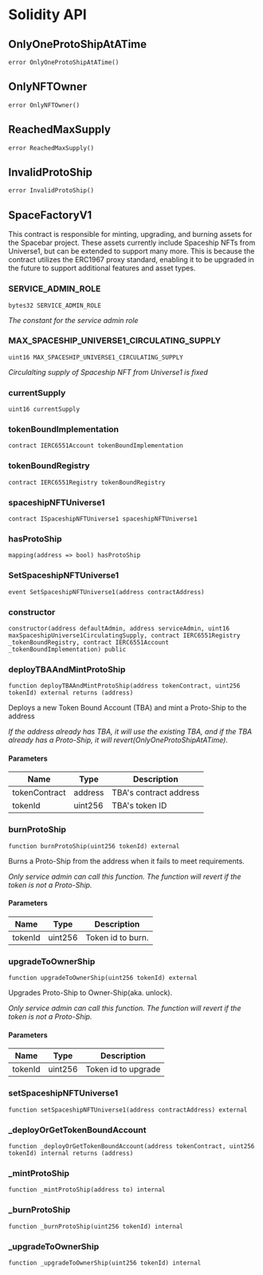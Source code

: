 # Solidity API

## OnlyOneProtoShipAtATime

```solidity
error OnlyOneProtoShipAtATime()
```

## OnlyNFTOwner

```solidity
error OnlyNFTOwner()
```

## ReachedMaxSupply

```solidity
error ReachedMaxSupply()
```

## InvalidProtoShip

```solidity
error InvalidProtoShip()
```

## SpaceFactoryV1

This contract is responsible for minting, upgrading, and burning assets for the Spacebar project.
These assets currently include Spaceship NFTs from Universe1, but can be extended to support many more.
This is because the contract utilizes the ERC1967 proxy standard, enabling it to be
upgraded in the future to support additional features and asset types.

### SERVICE_ADMIN_ROLE

```solidity
bytes32 SERVICE_ADMIN_ROLE
```

_The constant for the service admin role_

### MAX_SPACESHIP_UNIVERSE1_CIRCULATING_SUPPLY

```solidity
uint16 MAX_SPACESHIP_UNIVERSE1_CIRCULATING_SUPPLY
```

_Circulalting supply of Spaceship NFT from Universe1 is fixed_

### currentSupply

```solidity
uint16 currentSupply
```

### tokenBoundImplementation

```solidity
contract IERC6551Account tokenBoundImplementation
```

### tokenBoundRegistry

```solidity
contract IERC6551Registry tokenBoundRegistry
```

### spaceshipNFTUniverse1

```solidity
contract ISpaceshipNFTUniverse1 spaceshipNFTUniverse1
```

### hasProtoShip

```solidity
mapping(address => bool) hasProtoShip
```

### SetSpaceshipNFTUniverse1

```solidity
event SetSpaceshipNFTUniverse1(address contractAddress)
```

### constructor

```solidity
constructor(address defaultAdmin, address serviceAdmin, uint16 maxSpaceshipUniverse1CirculatingSupply, contract IERC6551Registry _tokenBoundRegistry, contract IERC6551Account _tokenBoundImplementation) public
```

### deployTBAAndMintProtoShip

```solidity
function deployTBAAndMintProtoShip(address tokenContract, uint256 tokenId) external returns (address)
```

Deploys a new Token Bound Account (TBA) and mint a Proto-Ship to the address

_If the address already has TBA, it will use the existing TBA, and if the TBA
already has a Proto-Ship, it will revert(OnlyOneProtoShipAtATime)._

#### Parameters

| Name | Type | Description |
| ---- | ---- | ----------- |
| tokenContract | address | TBA's contract address |
| tokenId | uint256 | TBA's token ID |

### burnProtoShip

```solidity
function burnProtoShip(uint256 tokenId) external
```

Burns a Proto-Ship from the address when it fails to meet requirements.

_Only service admin can call this function. The function will revert if the token is not a Proto-Ship._

#### Parameters

| Name | Type | Description |
| ---- | ---- | ----------- |
| tokenId | uint256 | Token id to burn. |

### upgradeToOwnerShip

```solidity
function upgradeToOwnerShip(uint256 tokenId) external
```

Upgrades Proto-Ship to Owner-Ship(aka. unlock).

_Only service admin can call this function. The function will revert if the token is not a Proto-Ship._

#### Parameters

| Name | Type | Description |
| ---- | ---- | ----------- |
| tokenId | uint256 | Token id to upgrade |

### setSpaceshipNFTUniverse1

```solidity
function setSpaceshipNFTUniverse1(address contractAddress) external
```

### _deployOrGetTokenBoundAccount

```solidity
function _deployOrGetTokenBoundAccount(address tokenContract, uint256 tokenId) internal returns (address)
```

### _mintProtoShip

```solidity
function _mintProtoShip(address to) internal
```

### _burnProtoShip

```solidity
function _burnProtoShip(uint256 tokenId) internal
```

### _upgradeToOwnerShip

```solidity
function _upgradeToOwnerShip(uint256 tokenId) internal
```

